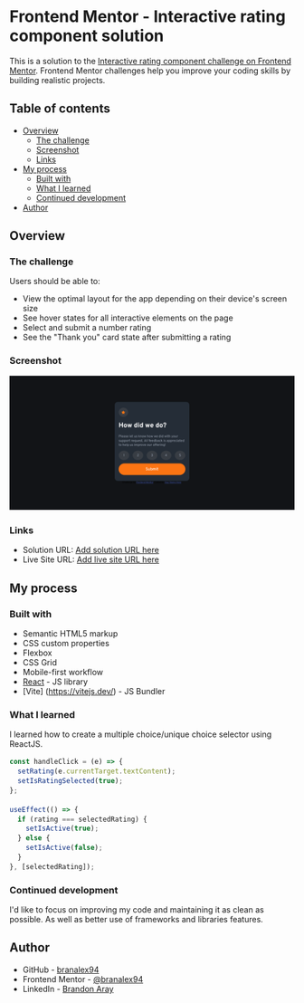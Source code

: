 # Frontend Mentor - Interactive rating component solution

This is a solution to the [Interactive rating component challenge on Frontend Mentor](https://www.frontendmentor.io/challenges/interactive-rating-component-koxpeBUmI). Frontend Mentor challenges help you improve your coding skills by building realistic projects.

## Table of contents

- [Overview](#overview)
  - [The challenge](#the-challenge)
  - [Screenshot](#screenshot)
  - [Links](#links)
- [My process](#my-process)
  - [Built with](#built-with)
  - [What I learned](#what-i-learned)
  - [Continued development](#continued-development)
- [Author](#author)

## Overview

### The challenge

Users should be able to:

- View the optimal layout for the app depending on their device's screen size
- See hover states for all interactive elements on the page
- Select and submit a number rating
- See the "Thank you" card state after submitting a rating

### Screenshot

![Finished Challenge!](./interactive-rating-component-finished.png)

### Links

- Solution URL: [Add solution URL here](https://your-solution-url.com)
- Live Site URL: [Add live site URL here](https://your-live-site-url.com)

## My process

### Built with

- Semantic HTML5 markup
- CSS custom properties
- Flexbox
- CSS Grid
- Mobile-first workflow
- [React](https://reactjs.org/) - JS library
- [Vite] (https://vitejs.dev/) - JS Bundler

### What I learned

I learned how to create a multiple choice/unique choice selector using ReactJS.

```js
const handleClick = (e) => {
  setRating(e.currentTarget.textContent);
  setIsRatingSelected(true);
};

useEffect(() => {
  if (rating === selectedRating) {
    setIsActive(true);
  } else {
    setIsActive(false);
  }
}, [selectedRating]);
```

### Continued development

I'd like to focus on improving my code and maintaining it as clean as possible. As well as better use of frameworks and libraries features.

## Author

- GitHub - [branalex94](https://github.com/branalex94)
- Frontend Mentor - [@branalex94](https://www.frontendmentor.io/profile/branalex94)
- LinkedIn - [Brandon Aray](https://www.linkedin.com/in/brandon-aray-269b63230/)
